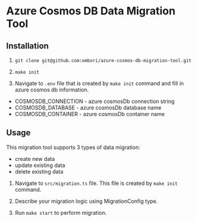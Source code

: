 # Azure Cosmos DB Data Migration Tool

## Installation

1. `git clone git@github.com:ombori/azure-cosmos-db-migration-tool.git`

2. `make init`

3. Navigate to `.env` file that is created by `make init` command and fill in azure cosmos db information.

- COSMOSDB_CONNECTION - azure cosmosDb connection string
- COSMOSDB_DATABASE - azure cosmosDb database name
- COSMOSDB_CONTAINER - azure cosmosDb container name

## Usage

This migration tool supports 3 types of data migration:

- create new data
- update existing data
- delete existing data


1. Navigate to `src/migration.ts` file. This file is created by `make init` command.

2. Describe your migration logic using MigrationConfig type.

3. Run `make start` to perform migration.

